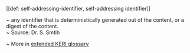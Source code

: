 [[def: self-addressing-identifier, self-addressing identifier]]

~ any identifier that is deterministically generated out of the content, or a digest of the content.  
~ Source: Dr. S. Smtih

~ More in <a href="https://weboftrust.github.io/WOT-terms/docs/glossary/self-addressing-identifier">extended KERI glossary</a>
